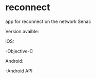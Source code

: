 # reconnect
app for reconnect on the network Senac

Version avaible:

iOS:

-Objective-C

Android:

-Android API



